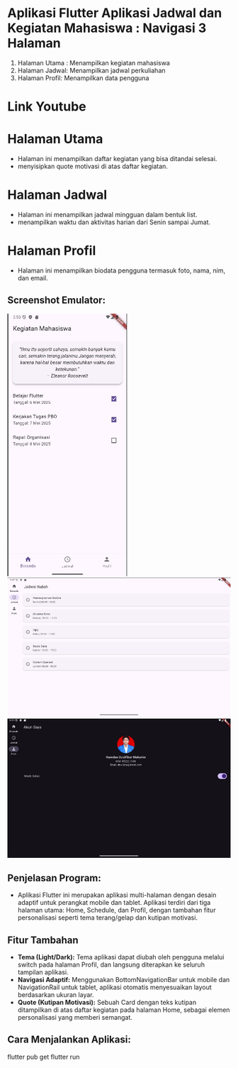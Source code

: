 # Aplikasi Flutter Aplikasi Jadwal dan Kegiatan Mahasiswa : Navigasi 3 Halaman
1. Halaman Utama : Menampilkan kegiatan mahasiswa
2. Halaman Jadwal: Menampilkan jadwal perkuliahan
3. Halaman Profil: Menampilkan data pengguna

# Link Youtube 


# Halaman Utama
- Halaman ini menampilkan daftar kegiatan yang bisa ditandai selesai.
- menyisipkan quote motivasi di atas daftar kegiatan.

# Halaman Jadwal
- Halaman ini menampilkan jadwal mingguan dalam bentuk list.
- menampilkan waktu dan aktivitas harian dari Senin sampai Jumat.

# Halaman Profil
- Halaman ini menampilkan biodata pengguna termasuk foto, nama, nim, dan email.

## Screenshot Emulator:
![Home](assets/images/home.jpg)
![Schedule](assets/images/schedule.jpg)
![Profil](assets/images/profil.jpg)

## Penjelasan Program:
- Aplikasi Flutter ini merupakan aplikasi multi-halaman dengan desain adaptif untuk perangkat mobile dan tablet. Aplikasi terdiri dari tiga halaman utama: Home, Schedule, dan Profil, dengan tambahan fitur personalisasi seperti tema terang/gelap dan kutipan motivasi.  

## Fitur Tambahan
- **Tema (Light/Dark):**
Tema aplikasi dapat diubah oleh pengguna melalui switch pada halaman Profil, dan langsung diterapkan ke seluruh tampilan aplikasi.
- **Navigasi Adaptif:**
Menggunakan BottomNavigationBar untuk mobile dan NavigationRail untuk tablet, aplikasi otomatis menyesuaikan layout berdasarkan ukuran layar.
- **Quote (Kutipan Motivasi):**
Sebuah Card dengan teks kutipan ditampilkan di atas daftar kegiatan pada halaman Home, sebagai elemen personalisasi yang memberi semangat.

## Cara Menjalankan Aplikasi:
flutter pub get flutter run
